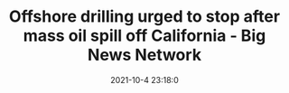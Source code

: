 ---
"title": "Offshore drilling urged to stop after mass oil spill off California - Big News Network"
"date": "2021-10-4 23:18:0"
"feed_name": "GOOGLENEWSCONSTRUCTION"
"feed_website": "https://news.google.com/search?q=construction%2Bincident&hl=en-US&gl=US&ceid=US:en"
"feed_rss": "https://news.google.com/rss/search?q=construction%2Bincident&hl=en-US&gl=US&ceid=US:en"
"link": "https://www.bignewsnetwork.com/news/271394460/offshore-drilling-urged-to-stop-after-mass-oil-spill-off-california"
"source": "{'href': 'https://www.bignewsnetwork.com', 'title': 'Big News Network'}"
"file": "_posts/2021-1-1-d0485303aed0de4622f0c9b4a09025ba00edac3c.md"
"accident": "0"
"drilling": "0"
"dead": "0"
"injured": "0"
"arrested": "0"
"place": "unknown place"
"where": "unknown site"
"causes": "unknown"
"place_uri": "unknown place"
---
